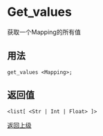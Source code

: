 # Get_values

获取一个Mapping的所有值

## 用法

```
get_values <Mapping>;
```

## 返回值

`<list[ <Str | Int | Float> ]>`

[返回上级](../index.md)